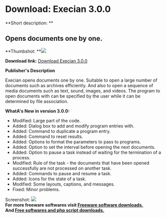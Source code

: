 # Download: Execian 3.0.0

**Short description: **

## Opens documents one by one.

  
**Thumbshot: **![](http://www.freewarefiles.com/screenshot/execian3_md.jpg)   
  
**Download link:** [Download Execian 3.0.0](http://freesoftwares.boysofts.com/Execian_program_58636.html)  
  

**Publisher's Description**  
  

Execian opens documents one by one. Suitable to open a large number of
documents such as archives efficiently. And also to open a sequence of media
documents such as text, sound, images, and videos. The program to open
documents with can be specified by the user while it can be determined by file
association.

**WhatA's New in version 3.0.0:**

  * Modified: Large part of the code.
  * Added: Dialog box to add and modify program entries with.
  * Added: Command to duplicate a program entry.
  * Added: Command to reset results.
  * Added: Options to format the parameters to pass to programs.
  * Added: Option to set the interval before opening the next documents.
  * Added: Option to pause a task instead of waiting for the termination of a process.
  * Modified: Rule of the task - the documents that have been opened successfully are not processed on another task.
  * Added: Commands to pause and resume a task.
  * Added: Icons for the state of a task.
  * Modified: Some layouts, captions, and messages.
  * Fixed: Minor problems.

  
  
Screenshot: ![](http://www.freewarefiles.com/screenshot/execian3.jpg)  
**For more freeware softwares visit [Freeware software downloads.](http://freesoftwares.boysofts.com/)**   
**And [Free softwares and php script downloads.](http://www.boysofts.com/)**

